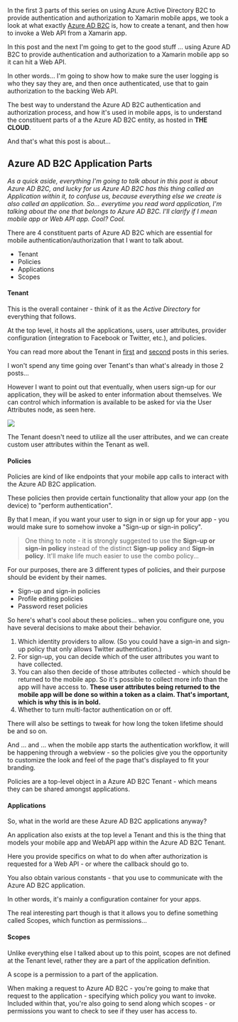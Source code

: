 In the first 3 parts of this series on using Azure Active Directory B2C to provide authentication and authorization to Xamarin mobile apps, we took a look at what exactly [Azure AD B2C](https://codemilltech.com/xamarin-authentication-with-azure-active-directory-b2c/) is, how to create a tenant, and then how to invoke a Web API from a Xamarin app.

In this post and the next I'm going to get to the good stuff ... using Azure AD B2C to provide authentication and authorization to a Xamarin mobile app so it can hit a Web API.

In other words... I'm going to show how to make sure the user logging is who they say they are, and then once authenticated, use that to gain authorization to the backing Web API.

The best way to understand the Azure AD B2C authentication and authorization process, and how it's used in mobile apps, is to understand the constituent parts of a the Azure AD B2C entity, as hosted in __THE CLOUD__.

And that's what this post is about...

## Azure AD B2C Application Parts

_As a quick aside, everything I'm going to talk about in this post is about Azure AD B2C, and lucky for us Azure AD B2C has this thing called an Application within it, to confuse us, because everything else we create is also called an application. So... everytime you read word application, I'm talking about the one that belongs to Azure AD B2C. I'll clarify if I mean mobile app or Web API app. Cool? Cool._

There are 4 constituent parts of Azure AD B2C which are essential for mobile authentication/authorization that I want to talk about.

* Tenant
* Policies
* Applications
* Scopes

#### Tenant
This is the overall container - think of it as the _Active Directory_ for everything that follows. 

At the top level, it hosts all the applications, users, user attributes, provider configuration (integration to Facebook or Twitter, etc.), and policies.

You can read more about the Tenant in [first](https://msou.co/6s) and [second](https://msou.co/6t) posts in this series.

I won't spend any time going over Tenant's than what's already in those 2 posts... 

However I want to point out that eventually, when users sign-up for our application, they will be asked to enter information about themselves. We can control which information is available to be asked for via the User Attributes node, as seen here. 

![](https://res.cloudinary.com/code-mill-technologies-inc/image/upload/c_scale,h_800/v1509998434/Screen_Shot_2017-11-06_at_1.51.50_PM_ywdcuf.png)

The Tenant doesn't need to utilize all the user attributes, and we can create custom user attributes within the Tenant as well.

#### Policies
Policies are kind of like endpoints that your mobile app calls to interact with the Azure AD B2C application.

These policies then provide certain functionality that allow your app (on the device) to "perform authentication".

By that I mean, if you want your user to sign in or sign up for your app - you would make sure to somehow invoke a "Sign-up or sign-in policy". 

> One thing to note - it is strongly suggested to use the __Sign-up or sign-in policy__ instead of the distinct __Sign-up policy__ and __Sign-in policy__. It'll make life much easier to use the combo policy...

For our purposes, there are 3 different types of policies, and their purpose should be evident by their names.

* Sign-up and sign-in policies
* Profile editing policies
* Password reset policies

So here's what's cool about these policies... when you configure one, you have several decisions to make about their behavior.

1. Which identity providers to allow. (So you could have a sign-in and sign-up policy that only allows Twitter authentication.)
1. For sign-up, you can decide which of the user attributes you want to have collected.
1. You can also then decide of those attributes collected - which should be returned to the mobile app. So it's possible to collect more info than the app will have access to. __These user attributes being returned to the mobile app will be done so within a token as a claim. That's important, which is why this is in bold.__
1. Whether to turn multi-factor authentication on or off.

There will also be settings to tweak for how long the token lifetime should be and so on.

And ... and ... when the mobile app starts the authentication workflow, it will be happening through a webview - so the policies give you the opportunity to customize the look and feel of the page that's displayed to fit your branding.

Policies are a top-level object in a Azure AD B2C Tenant - which means they can be shared amongst applications.

#### Applications

So, what in the world are these Azure AD B2C applications anyway?

An application also exists at the top level a Tenant and this is the thing that models your mobile app and WebAPI app within the Azure AD B2C Tenant.

Here you provide specifics on what to do when after authorization is requested for a Web API - or where the callback should go to.

You also obtain various constants - that you use to communicate with the Azure AD B2C application.

In other words, it's mainly a configuration container for your apps.

The real interesting part though is that it allows you to define something called Scopes, which function as permissions...

#### Scopes
Unlike everything else I talked about up to this point, scopes are not defined at the Tenant level, rather they are a part of the application definition.

A scope is a permission to a part of the application.

When making a request to Azure AD B2C - you're going to make that request to the application - specifying which policy you want to invoke. Included within that, you're also going to send along which scopes - or permissions you want to check to see if they user has access to.




